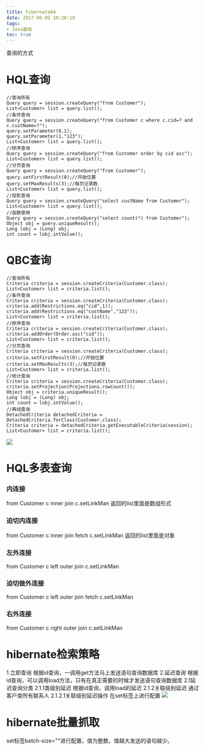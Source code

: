 ```yaml
---
title: hibernate04
date: 2017-06-05 10:20:19
tags:
- Java基础
toc: true
---
```

查询的方式
<!--more-->
# HQL查询
```
//查询所有
Query query = session.createQuery("from Customer");
List<Customer> list = query.list();
//条件查询
Query query = session.createQuery("from Customer c where c.cid=? and c.custName=?");
query.setParameter(0,1);
query.setParameter(1,"123");
List<Customer> list = query.list();
//排序查询
Query query = session.createQuery("from Customer order by cid asc");
List<Customer> list = query.list();
//分页查询
Query query = session.createQuery("from Customer");
query.setFirstResult(0);//开始位置
query.setMaxResults(3);//每页记录数
List<Customer> list = query.list();
//投影查询
Query query = session.createQuery("select custName from Customer");
List<Customer> list = query.list();
//函数使用
Query query = session.createQuery("select count(*) from Customer");
Object obj = query.uniqueResult();
Long lobj = (Long) obj;
int count = lobj.intValue();
```
# QBC查询
```
//查询所有
Criteria criteria = session.createCriteria(Customer.class);
List<Customer> list = criteria.list();
//条件查询
Criteria criteria = session.createCriteria(Customer.class);
criteria.add(Restrictions.eq("cid",1));
criteria.add(Restrictions.eq("custName","123"));
List<Customer> list = criteria.list();
//排序查询
Criteria criteria = session.createCriteria(Customer.class);
criteria.addOrder(Order.asc("cid"));
List<Customer> list = criteria.list();
//分页查询
Criteria criteria = session.createCriteria(Customer.class);
criteria.setFirstResult(0);//开始位置
criteria.setMaxResults(3);//每页记录数
List<Customer> list = criteria.list();
//统计查询
Criteria criteria = session.createCriteria(Customer.class);
criteria.setProjection(Projections.rowCount());
Object obj = criteria.uniqueResult();
Long lobj = (Long) obj;
int count = lobj.intValue();
//离线查询
DetachedCriteria detachedCriteria = DetachedCriteria.forClass(Customer.class);
Criteria criteria = detachedCriteria.getExecutableCriteria(session);
List<Customer> list = criteria.list();
```
![](http://wx4.sinaimg.cn/large/005P8ayVgy1fga6m6r2s3j30gd0br0u3.jpg)
# HQL多表查询
### 内连接
from Customer c inner join c.setLinkMan
返回的list里面是数组形式
### 迫切内连接
from Customer c inner join fetch c.setLinkMan
返回的list里面是对象
### 左外连接
from Customer c left outer join c.setLinkMan
### 迫切做外连接
from Customer c left outer join fetch c.setLinkMan
### 右外连接
from Customer c right outer join c.setLinkMan
# hibernate检索策略
1.立即查询
根据id查询，一调用get方法马上发送语句查询数据库
2.延迟查询
根据id查询，可以调用load方法，只有在真正需要的时候才发送语句查询数据库
2.1延迟查询分类
2.1.1类级别延迟
根据id查询，调用load的延迟
2.1.2关联级别延迟
通过客户查所有联系人
2.1.2.1关联级别延迟操作
在set标签上进行配置
![](http://wx4.sinaimg.cn/large/005P8ayVgy1fga6m62bt4j30is0a3769.jpg)
# hibernate批量抓取
set标签batch-size=""进行配置，值为整数，值越大发送的语句越少。